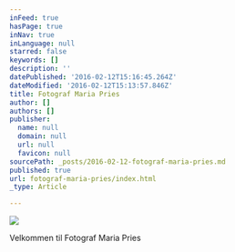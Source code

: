 ```yaml
---
inFeed: true
hasPage: true
inNav: true
inLanguage: null
starred: false
keywords: []
description: ''
datePublished: '2016-02-12T15:16:45.264Z'
dateModified: '2016-02-12T15:13:57.846Z'
title: Fotograf Maria Pries
author: []
authors: []
publisher:
  name: null
  domain: null
  url: null
  favicon: null
sourcePath: _posts/2016-02-12-fotograf-maria-pries.md
published: true
url: fotograf-maria-pries/index.html
_type: Article

---
```

![](https://the-grid-user-content.s3-us-west-2.amazonaws.com/9692245a-ddb2-4f58-9432-c1a785bb33a5.jpg)

Velkommen til Fotograf Maria Pries